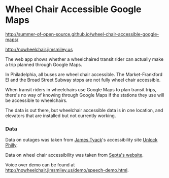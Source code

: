 Wheel Chair Accessible Google Maps
==================================

http://summer-of-open-source.github.io/wheel-chair-accessible-google-maps/

http://nowheelchair.jimsmiley.us

The web app shows whether a wheelchaired transit rider can actually make a trip planned through Google Maps.

In Philadelphia, all buses are wheel chair accessible. The Market-Frankford El and the Broad Street Subway stops are not fully wheel chair accessible.

When transit riders in wheelchairs use Google Maps to plan transit trips, there's no way of knowing through Google Maps if the stations they use will be accessible to wheelchairs.

The data is out there, but wheelchair accessible data is in one location, and elevators that are installed but not currently working.

### Data

Data on outages was taken from [James Tyack](http://www.tyack.net/)'s accessibility site [Unlock Philly](http://www.unlockphilly.com).

Data on wheel chair accessibility was taken from [Septa's website](http://www3.septa.org/hackathon/).

Voice over demo can be found at http://nowheelchair.jimsmiley.us/demo/speech-demo.html. 
